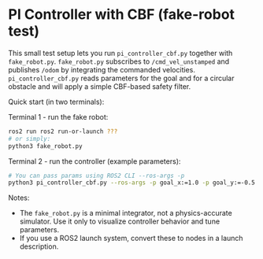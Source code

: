 PI Controller with CBF (fake-robot test)
=====================================

This small test setup lets you run `pi_controller_cbf.py` together with `fake_robot.py`.
`fake_robot.py` subscribes to `/cmd_vel_unstamped` and publishes `/odom` by integrating
the commanded velocities. `pi_controller_cbf.py` reads parameters for the goal and
for a circular obstacle and will apply a simple CBF-based safety filter.

Quick start (in two terminals):

Terminal 1 - run the fake robot:

```bash
ros2 run ros2 run-or-launch ???
# or simply:
python3 fake_robot.py
```

Terminal 2 - run the controller (example parameters):

```bash
# You can pass params using ROS2 CLI --ros-args -p
python3 pi_controller_cbf.py --ros-args -p goal_x:=1.0 -p goal_y:=-0.5 -p obs_x:=0.5 -p obs_y:=0.0 -p obs_R:=0.2
```

Notes:
- The `fake_robot.py` is a minimal integrator, not a physics-accurate simulator. Use it only
  to visualize controller behavior and tune parameters.
- If you use a ROS2 launch system, convert these to nodes in a launch description.
